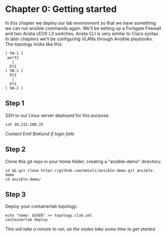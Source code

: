 # Chapter 0: Getting started
In this chapter we deploy our lab environment so that we have something we can run ansible commands again. We'll be setting up a Fortigate Firewall and two Arista cEOS L3 switches. Arista CLI is very similar to Cisco syntax. In later chapters we'll be configuring VLANs through Ansible playbooks. The topology looks like this:

```
[ FW-1 ]
 port2
   |
  Et1
[ SW-1 ]
  Et2
   |
  Et1
[ SW-2 ]
```

## Step 1
SSH to our Linux server deployed for this purpose:
```
ssh 10.215.200.25
```
*Contact Emil Boklund if login fails*

## Step 2
Clone this git repo in your home folder, creating a "ansible-demo" directory:
```
cd && git clone https://github.com/emieli/ansible-demo.git ansible-demo
cd ansible-demo/
```

## Step 3
Deploy your containerlab topology:
```
echo "name: $USER" >> topology.clab.yml
containerlab deploy
```
*This will take a minute to run, as the nodes take some time to get started*

